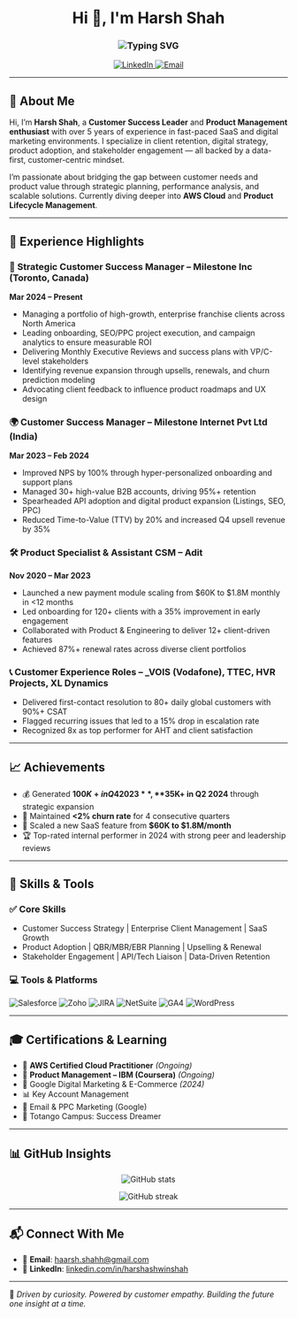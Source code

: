 <h1 align="center">Hi 👋, I'm Harsh Shah</h1>
<h3 align="center">
  <img src="https://readme-typing-svg.demolab.com?font=Fira+Code&size=22&pause=1000&center=true&vCenter=true&width=700&lines=Strategic+Customer+Success+Manager;Product+Enthusiast+%7C+SaaS+Growth+Leader;Data-Driven+%7C+Customer-First+%7C+Tech-Savvy;Toronto+%7C+Global+Client+Expertise" alt="Typing SVG" />
</h3>

<p align="center">
  <a href="https://www.linkedin.com/in/harshashwinshah/" target="_blank">
    <img alt="LinkedIn" src="https://img.shields.io/badge/LinkedIn-Connect-blue?style=for-the-badge&logo=linkedin" />
  </a>
  <a href="mailto:haarsh.shahh@gmail.com">
    <img alt="Email" src="https://img.shields.io/badge/Email-Contact-red?style=for-the-badge&logo=gmail" />
  </a>
</p>

---

## 🌟 About Me

Hi, I’m **Harsh Shah**, a **Customer Success Leader** and **Product Management enthusiast** with over 5 years of experience in fast-paced SaaS and digital marketing environments. I specialize in client retention, digital strategy, product adoption, and stakeholder engagement — all backed by a data-first, customer-centric mindset.

I’m passionate about bridging the gap between customer needs and product value through strategic planning, performance analysis, and scalable solutions. Currently diving deeper into **AWS Cloud** and **Product Lifecycle Management**.

---

## 💼 Experience Highlights

### 🚀 Strategic Customer Success Manager – Milestone Inc (Toronto, Canada)
**Mar 2024 – Present**
- Managing a portfolio of high-growth, enterprise franchise clients across North America
- Leading onboarding, SEO/PPC project execution, and campaign analytics to ensure measurable ROI
- Delivering Monthly Executive Reviews and success plans with VP/C-level stakeholders
- Identifying revenue expansion through upsells, renewals, and churn prediction modeling
- Advocating client feedback to influence product roadmaps and UX design

### 🌍 Customer Success Manager – Milestone Internet Pvt Ltd (India)
**Mar 2023 – Feb 2024**
- Improved NPS by 100% through hyper-personalized onboarding and support plans
- Managed 30+ high-value B2B accounts, driving 95%+ retention
- Spearheaded API adoption and digital product expansion (Listings, SEO, PPC)
- Reduced Time-to-Value (TTV) by 20% and increased Q4 upsell revenue by 35%

### 🛠️ Product Specialist & Assistant CSM – Adit
**Nov 2020 – Mar 2023**
- Launched a new payment module scaling from $60K to $1.8M monthly in <12 months
- Led onboarding for 120+ clients with a 35% improvement in early engagement
- Collaborated with Product & Engineering to deliver 12+ client-driven features
- Achieved 87%+ renewal rates across diverse client portfolios

### 📞 Customer Experience Roles – _VOIS (Vodafone), TTEC, HVR Projects, XL Dynamics
- Delivered first-contact resolution to 80+ daily global customers with 90%+ CSAT
- Flagged recurring issues that led to a 15% drop in escalation rate
- Recognized 8x as top performer for AHT and client satisfaction

---

## 📈 Achievements

- 💰 Generated **$100K+ in Q4 2023**, **$35K+ in Q2 2024** through strategic expansion
- 🔄 Maintained **<2% churn rate** for 4 consecutive quarters
- 🧠 Scaled a new SaaS feature from **$60K to $1.8M/month**
- 🏆 Top-rated internal performer in 2024 with strong peer and leadership reviews

---

## 🧰 Skills & Tools

### ✅ Core Skills
- Customer Success Strategy | Enterprise Client Management | SaaS Growth
- Product Adoption | QBR/MBR/EBR Planning | Upselling & Renewal
- Stakeholder Engagement | API/Tech Liaison | Data-Driven Retention

### 💻 Tools & Platforms
![Salesforce](https://img.shields.io/badge/Salesforce-00A1E0?style=for-the-badge&logo=salesforce&logoColor=white)
![Zoho](https://img.shields.io/badge/Zoho-ec1d24?style=for-the-badge&logo=zoho&logoColor=white)
![JIRA](https://img.shields.io/badge/JIRA-0052CC?style=for-the-badge&logo=jira&logoColor=white)
![NetSuite](https://img.shields.io/badge/NetSuite-003A5D?style=for-the-badge&logo=oracle&logoColor=white)
![GA4](https://img.shields.io/badge/Google_Analytics-E37400?style=for-the-badge&logo=googleanalytics&logoColor=white)
![WordPress](https://img.shields.io/badge/WordPress-21759B?style=for-the-badge&logo=wordpress&logoColor=white)

---

## 🎓 Certifications & Learning

- 🧠 **AWS Certified Cloud Practitioner** *(Ongoing)*  
- 🧠 **Product Management – IBM (Coursera)** *(Ongoing)*  
- 🎯 Google Digital Marketing & E-Commerce *(2024)*  
- 📊 Key Account Management  
- 📣 Email & PPC Marketing (Google)  
- 🧭 Totango Campus: Success Dreamer  

---

## 📊 GitHub Insights

<p align="center">
  <img src="https://github-readme-stats.vercel.app/api?username=harshshah&show_icons=true&theme=radical" alt="GitHub stats" />
</p>

<p align="center">
  <img src="https://github-readme-streak-stats.herokuapp.com?user=harshshah&theme=radical" alt="GitHub streak" />
</p>

---

## 📬 Connect With Me

- 📧 **Email**: [haarsh.shahh@gmail.com](mailto:haarsh.shahh@gmail.com)  
- 🔗 **LinkedIn**: [linkedin.com/in/harshashwinshah](https://www.linkedin.com/in/harshashwinshah/)

---

🧠 *Driven by curiosity. Powered by customer empathy. Building the future one insight at a time.*
